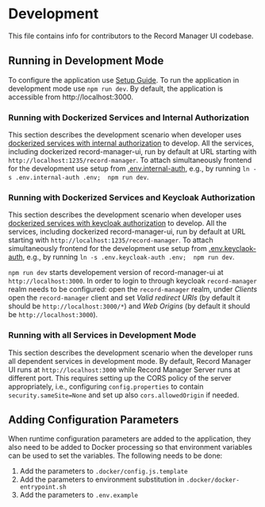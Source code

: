 # Development

This file contains info for contributors to the Record Manager UI codebase.

## Running in Development Mode

To configure the application use [Setup Guide](./setup.md).
To run the application in development mode use `npm run dev`.
By default, the application is accessible from http://localhost:3000.

### Running with Dockerized Services and Internal Authorization

This section describes the development scenario when developer uses
[dockerized services with internal authorization](../deploy/internal-auth/docker-compose.yml) to develop.
All the services, including dockerized record-manager-ui, run by default at URL starting with `http://localhost:1235/record-manager`.
To attach simultaneously frontend for the development use setup from [.env.internal-auth](../.env.internal-auth),
e.g., by running `ln -s .env.internal-auth .env;  npm run dev`.

### Running with Dockerized Services and Keycloak Authorization

This section describes the development scenario when developer uses
[dockerized services with keycloak authorization](../deploy/keycloak-auth/docker-compose.yml) to develop.
All the services, including dockerized record-manager-ui, run by default at URL starting with `http://localhost:1235/record-manager`.
To attach simultaneously frontend for the development use setup from [.env.keyclaok-auth](../.env.keyclaok-auth),
e.g., by running `ln -s .env.keycloak-auth .env;  npm run dev`.

`npm run dev` starts developement version of record-manager-ui at `http://localhost:3000`. In order to login to through keycloak `record-manager` realm needs to be configured: open the `record-manager` realm, under _Clients_ open the `record-manager` client and set
_Valid redirect URIs_ (by default it should be `http://localhost:3000/*`) and _Web Origins_ (by default it should be `http://localhost:3000`).

### Running with all Services in Development Mode

This section describes the development scenario when the developer runs all dependent services in development mode.
By default, Record Manager UI runs at `http://localhost:3000` while Record Manager Server runs at different port.
This requires setting up the CORS policy of the server appropriately, i.e., configuring `config.properties`
to contain `security.sameSite=None` and set up also `cors.allowedOrigin` if needed.

## Adding Configuration Parameters

When runtime configuration parameters are added to the application, they also need to be added to Docker processing so
that environment variables can be used to set the variables. The following needs to be done:

1. Add the parameters to `.docker/config.js.template`
2. Add the parameters to environment substitution in `.docker/docker-entrypoint.sh`
3. Add the parameters to `.env.example`
